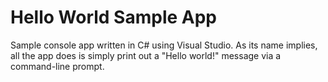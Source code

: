 # Hello World Sample App
Sample console app written in C# using Visual Studio. As its name implies, all the app does is simply print out a "Hello world!" message via a command-line prompt.
